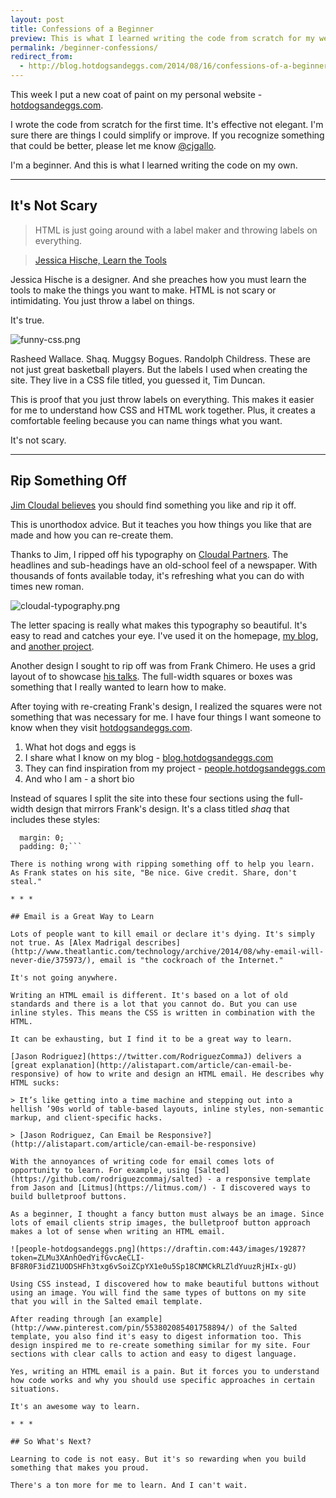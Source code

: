 ```yaml
---
layout: post
title: Confessions of a Beginner
preview: This is what I learned writing the code from scratch for my website. 
permalink: /beginner-confessions/
redirect_from:
  - http://blog.hotdogsandeggs.com/2014/08/16/confessions-of-a-beginner/
---
```

This week I put a new coat of paint on my personal website - [hotdogsandeggs.com](http://hotdogsandeggs.com). 

I wrote the code from scratch for the first time. It's effective not elegant. I'm sure there are things I could simplify or improve. If you recognize something that could be better, please let me know [@cjgallo](https://twitter.com/cjagllo). 

I'm a beginner. And this is what I learned writing the code on my own.  

* * * 

## It's Not Scary

> HTML is just going around with a label maker and throwing labels on everything.

> [Jessica Hische, Learn the Tools](http://people.hotdogsandeggs.com/2014/02/01/jessica-hische/) 

Jessica Hische is a designer. And she preaches how you must learn the tools to make the things you want to make. HTML is not scary or intimidating. You just throw a label on things. 

It's true. 

![funny-css.png](https://draftin.com:443/images/19285?token=bvXoOlz6HkSUab8ZTklLvMXKnGdAw4JbCbsjaEfvSTVgCcoNwe6phRCuqUqgInUQKDw0FEU9lwLbkQ2yL_OrGDM) 

Rasheed Wallace. Shaq. Muggsy Bogues. Randolph Childress. These are not just great basketball players. But the labels I used when creating the site. They live in a CSS file titled, you guessed it, Tim Duncan. 

This is proof that you just throw labels on everything. This makes it easier for me to understand how CSS and HTML work together. Plus, it creates a comfortable feeling because you can name things what you want. 

It's not scary. 

* * * 

## Rip Something Off 

[Jim Cloudal believes](http://humblepied.com/jim-coudal/) you should find something you like and rip it off. 

This is unorthodox advice. But it teaches you how things you like that are made and how you can re-create them. 

Thanks to Jim, I ripped off his typography on [Cloudal Partners](http://coudal.com/). The headlines and sub-headings have an old-school feel of a newspaper. With thousands of fonts available today, it's refreshing what you can do with times new roman. 

![cloudal-typography.png](https://draftin.com:443/images/19286?token=uh3D26Qw5h5bUTgiSRSecnsyPPSu4dBYvLiuwUrEKYuLSk7qTt8CFK5kv0q06V-rF9G_v42ydf1FJdOzgy6uBus) 

The letter spacing is really what makes this typography so beautiful. It's easy to read and catches your eye. I've used it on the homepage, [my blog](http://blog.hotdogsandeggs.com/), and [another project](http://http://people.hotdogsandeggs.com/).

Another design I sought to rip off was from Frank Chimero. He uses a grid layout of to showcase [his talks](http://frankchimero.com/talks/). The full-width squares or boxes was something that I really wanted to learn how to make. 

After toying with re-creating Frank's design, I realized the squares were not something that was necessary for me. I have four things I want someone to know when they visit [hotdogsandeggs.com](http://hotdogsandeggs.com). 

1. What hot dogs and eggs is 
2. I share what I know on my blog - [blog.hotdogsandeggs.com](http://blog.hotdogsandeggs.)
3. They can find inspiration from my project - [people.hotdogsandeggs.com](http://people.hotdogsandeggs.com)
4. And who I am - a short bio 

Instead of squares I split the site into these four sections using the full-width design that mirrors Frank's design. It's a class titled *shaq* that includes these styles: 
```max-width: none;
  margin: 0;
  padding: 0;```

There is nothing wrong with ripping something off to help you learn. As Frank states on his site, "Be nice. Give credit. Share, don't steal." 

* * * 

## Email is a Great Way to Learn

Lots of people want to kill email or declare it's dying. It's simply not true. As [Alex Madrigal describes](http://www.theatlantic.com/technology/archive/2014/08/why-email-will-never-die/375973/), email is "the cockroach of the Internet." 

It's not going anywhere. 

Writing an HTML email is different. It's based on a lot of old standards and there is a lot that you cannot do. But you can use  inline styles. This means the CSS is written in combination with the HTML. 

It can be exhausting, but I find it to be a great way to learn. 

[Jason Rodriguez](https://twitter.com/RodriguezCommaJ) delivers a [great explanation](http://alistapart.com/article/can-email-be-responsive) of how to write and design an HTML email. He describes why HTML sucks: 

> It’s like getting into a time machine and stepping out into a hellish ’90s world of table-based layouts, inline styles, non-semantic markup, and client-specific hacks.

> [Jason Rodriguez, Can Email be Responsive?](http://alistapart.com/article/can-email-be-responsive)

With the annoyances of writing code for email comes lots of opportunity to learn. For example, using [Salted](https://github.com/rodriguezcommaj/salted) - a responsive template from Jason and [Litmus](https://litmus.com/) - I discovered ways to build bulletproof buttons. 

As a beginner, I thought a fancy button must always be an image. Since lots of email clients strip images, the bulletproof button approach makes a lot of sense when writing an HTML email. 

![people-hotdogsandeggs.png](https://draftin.com:443/images/19287?token=ZLMu3XAnhOedYifGvcAeCLI-BF8R0F3idZ1UODSHFh3txg6vSoiZCpYX1e0u5Sp18CNMCkRLZldYuuzRjHIx-gU) 

Using CSS instead, I discovered how to make beautiful buttons without using an image. You will find the same types of buttons on my site that you will in the Salted email template. 

After reading through [an example](http://www.pinterest.com/pin/553802085401758894/) of the Salted template, you also find it's easy to digest information too. This design inspired me to re-create something similar for my site. Four sections with clear calls to action and easy to digest language. 

Yes, writing an HTML email is a pain. But it forces you to understand how code works and why you should use specific approaches in certain situations. 

It's an awesome way to learn. 

* * * 

## So What's Next? 

Learning to code is not easy. But it's so rewarding when you build something that makes you proud. 

There's a ton more for me to learn. And I can't wait. 









